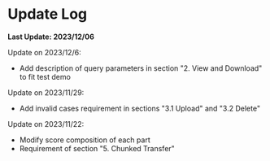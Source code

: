 # Update Log

**Last Update: 2023/12/06**



Update on 2023/12/6:

- Add description of query parameters in section "2. View and Download" to fit test demo

Update on 2023/11/29:

- Add invalid cases requirement in sections "3.1 Upload" and "3.2 Delete"

Update on 2023/11/22:

- Modify score composition of each part
- Requirement of section "5. Chunked Transfer"